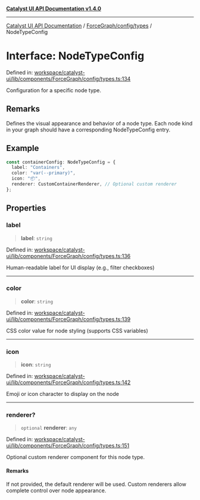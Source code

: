 [**Catalyst UI API Documentation v1.4.0**](../../../../README.md)

---

[Catalyst UI API Documentation](../../../../README.md) / [ForceGraph/config/types](../README.md) / NodeTypeConfig

# Interface: NodeTypeConfig

Defined in: [workspace/catalyst-ui/lib/components/ForceGraph/config/types.ts:134](https://github.com/TheBranchDriftCatalyst/catalyst-ui/blob/main/lib/components/ForceGraph/config/types.ts#L134)

Configuration for a specific node type.

## Remarks

Defines the visual appearance and behavior of a node type. Each node kind
in your graph should have a corresponding NodeTypeConfig entry.

## Example

```typescript
const containerConfig: NodeTypeConfig = {
  label: "Containers",
  color: "var(--primary)",
  icon: "📦",
  renderer: CustomContainerRenderer, // Optional custom renderer
};
```

## Properties

### label

> **label**: `string`

Defined in: [workspace/catalyst-ui/lib/components/ForceGraph/config/types.ts:136](https://github.com/TheBranchDriftCatalyst/catalyst-ui/blob/main/lib/components/ForceGraph/config/types.ts#L136)

Human-readable label for UI display (e.g., filter checkboxes)

---

### color

> **color**: `string`

Defined in: [workspace/catalyst-ui/lib/components/ForceGraph/config/types.ts:139](https://github.com/TheBranchDriftCatalyst/catalyst-ui/blob/main/lib/components/ForceGraph/config/types.ts#L139)

CSS color value for node styling (supports CSS variables)

---

### icon

> **icon**: `string`

Defined in: [workspace/catalyst-ui/lib/components/ForceGraph/config/types.ts:142](https://github.com/TheBranchDriftCatalyst/catalyst-ui/blob/main/lib/components/ForceGraph/config/types.ts#L142)

Emoji or icon character to display on the node

---

### renderer?

> `optional` **renderer**: `any`

Defined in: [workspace/catalyst-ui/lib/components/ForceGraph/config/types.ts:151](https://github.com/TheBranchDriftCatalyst/catalyst-ui/blob/main/lib/components/ForceGraph/config/types.ts#L151)

Optional custom renderer component for this node type.

#### Remarks

If not provided, the default renderer will be used. Custom renderers
allow complete control over node appearance.
